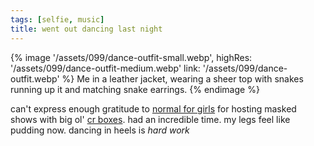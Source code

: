 ```yaml
---
tags: [selfie, music]
title: went out dancing last night
---
```


{% image '/assets/099/dance-outfit-small.webp',
    highRes: '/assets/099/dance-outfit-medium.webp'
    link: '/assets/099/dance-outfit.webp' %}
  Me in a leather jacket, wearing a sheer top with snakes running up it and
  matching snake earrings.
{% endimage %}

can't express enough gratitude to [normal for girls] for hosting masked shows
with big ol' [cr boxes]. had an incredible time. my legs feel like pudding now.
dancing in heels is *hard work*

[normal for girls]: https://lynnedrum.bearblog.dev/normal-for-girls-vii-remixed/
[cr boxes]: https://nex-3.com/blog/my-6-favorite-hepa-air-filters/

